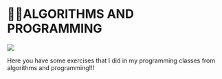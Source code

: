 <h1> 👨‍💻ALGORITHMS AND PROGRAMMING </h1>

<img src = "https://pin.it/2VyO997l5">

<p> Here you have some exercises that I did in my programming classes from algorithms and programming!!! </p>
